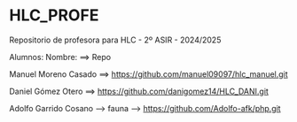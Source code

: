 # HLC_PROFE

Repositorio de profesora para HLC - 2º ASIR - 2024/2025

Alumnos:
Nombre: ==> Repo

Manuel Moreno Casado ==> https://github.com/manuel09097/hlc_manuel.git

Daniel Gómez Otero ==> https://github.com/danigomez14/HLC_DANI.git











Adolfo Garrido Cosano --> fauna --> https://github.com/Adolfo-afk/php.git
